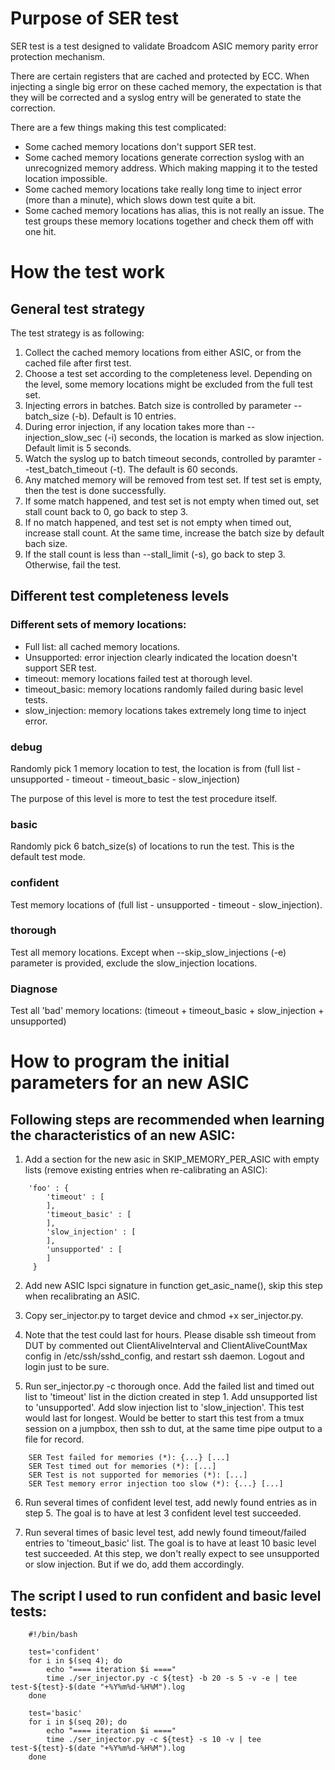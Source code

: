 # Purpose of SER test

SER test is a test designed to validate Broadcom ASIC memory parity error protection mechanism.

There are certain registers that are cached and protected by ECC. When injecting a single big error on these cached memory, the expectation is that they will be corrected and a syslog entry will be generated to state the correction.

There are a few things making this test complicated:

- Some cached memory locations don't support SER test.
- Some cached memory locations generate correction syslog with an unrecognized memory address. Which making mapping it to the tested location impossible.
- Some cached memory locations take really long time to inject error (more than a minute), which slows down test quite a bit.
- Some cached memory locations has alias, this is not really an issue. The test groups these memory locations together and check them off with one hit.

# How the test work

## General test strategy

The test strategy is as following:
1. Collect the cached memory locations from either ASIC, or from the cached file after first test.
2. Choose a test set according to the completeness level. Depending on the level, some memory locations might be excluded from the full test set.
3. Injecting errors in batches. Batch size is controlled by parameter --batch_size (-b). Default is 10 entries.
4. During error injection, if any location takes more than --injection_slow_sec (-i) seconds, the location is marked as slow injection. Default limit is 5 seconds.
5. Watch the syslog up to batch timeout seconds, controlled by paramter --test_batch_timeout (-t). The default is 60 seconds.
6. Any matched memory will be removed from test set. If test set is empty, then the test is done successfully.
7. If some match happened, and test set is not empty when timed out, set stall count back to 0, go back to step 3.
8. If no match happened, and test set is not empty when timed out, increase stall count. At the same time, increase the batch size by default bach size.
9. If the stall count is less than --stall_limit (-s), go back to step 3. Otherwise, fail the test.

## Different test completeness levels

### Different sets of memory locations:
- Full list: all cached memory locations.
- Unsupported: error injection clearly indicated the location doesn't support SER test.
- timeout: memory locations failed test at thorough level.
- timeout_basic: memory locations randomly failed during basic level tests.
- slow_injection: memory locations takes extremely long time to inject error.

### debug
Randomly pick 1 memory location to test, the location is from (full list - unsupported - timeout - timeout_basic - slow_injection)

The purpose of this level is more to test the test procedure itself.

### basic
Randomly pick 6 batch_size(s) of locations to run the test. This is the default test mode.

### confident
Test memory locations of (full list - unsupported - timeout - slow_injection).

### thorough
Test all memory locations. Except when --skip_slow_injections (-e) parameter is provided, exclude the slow_injection locations.

### Diagnose
Test all 'bad' memory locations: (timeout + timeout_basic + slow_injection + unsupported)

# How to program the initial parameters for an new ASIC

## Following steps are recommended when learning the characteristics of an new ASIC:

1. Add a section for the new asic in SKIP_MEMORY_PER_ASIC with empty lists (remove existing entries when re-calibrating an ASIC):
```
    'foo' : {
        'timeout' : [
        ],
        'timeout_basic' : [
        ],
        'slow_injection' : [
        ],
        'unsupported' : [
        ]
     }
```

2. Add new ASIC lspci signature in function get_asic_name(), skip this step when recalibrating an ASIC.

3. Copy ser_injector.py to target device and chmod +x ser_injector.py.

4. Note that the test could last for hours. Please disable ssh timeout from DUT by commented out ClientAliveInterval and ClientAliveCountMax config in /etc/ssh/sshd_config, and restart ssh daemon. Logout and login just to be sure.

5. Run ser_injector.py -c thorough once. Add the failed list and timed out list to 'timeout' list in the diction created in step 1. Add unsupported list to 'unsupported'. Add slow injection list to 'slow_injection'. This test would last for longest. Would be better to start this test from a tmux session on a jumpbox, then ssh to dut, at the same time pipe output to a file for record.
```
    SER Test failed for memories (*): {...} [...]
    SER Test timed out for memories (*): [...]
    SER Test is not supported for memories (*): [...]
    SER Test memory error injection too slow (*): {...} [...]
```

6. Run several times of confident level test, add newly found entries as in step 5. The goal is to have at lest 3 confident level test succeeded.

7. Run several times of basic level test, add newly found timeout/failed entries to 'timeout_basic' list. The goal is to have at least 10 basic level test succeeded. At this step, we don't really expect to see unsupported or slow injection. But if we do, add them accordingly.


## The script I used to run confident and basic level tests:
```
	#!/bin/bash

	test='confident'
	for i in $(seq 4); do
		echo "==== iteration $i ===="
		time ./ser_injector.py -c ${test} -b 20 -s 5 -v -e | tee test-${test}-$(date "+%Y%m%d-%H%M").log
	done

	test='basic'
	for i in $(seq 20); do
		echo "==== iteration $i ===="
		time ./ser_injector.py -c ${test} -s 10 -v | tee test-${test}-$(date "+%Y%m%d-%H%M").log
	done
```
